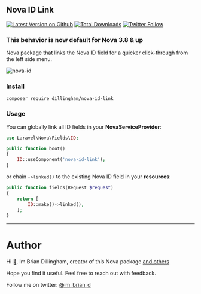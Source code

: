 ## Nova ID Link

[![Latest Version on Github](https://img.shields.io/github/release/dillingham/nova-id-link.svg?style=flat-square)](https://packagist.org/packages/dillingham/nova-id-link)
[![Total Downloads](https://img.shields.io/packagist/dt/dillingham/nova-id-link.svg?style=flat-square)](https://packagist.org/packages/dillingham/nova-id-link) [![Twitter Follow](https://img.shields.io/twitter/follow/dillinghammm?color=%231da1f1&label=Twitter&logo=%231da1f1&logoColor=%231da1f1&style=flat-square)](https://twitter.com/im_brian_d)

### This behavior is now default for Nova 3.8 & up

Nova package that links the Nova ID field for a quicker click-through from the left side menu.

![nova-id](https://user-images.githubusercontent.com/29180903/52130630-b0d73b00-2608-11e9-8e86-8dcda1c65636.png)

### Install
```
composer require dillingham/nova-id-link
```
### Usage

You can globally link all ID fields in your **NovaServiceProvider**:
```php
use Laravel\Nova\Fields\ID;
```
```php
public function boot()
{
    ID::useComponent('nova-id-link');
}
```

or chain `->linked()` to the existing Nova ID field in your **resources**:

```php
public function fields(Request $request)
{
    return [
        ID::make()->linked(),
    ];
}
```

---

# Author

Hi 👋, Im Brian Dillingham, creator of this Nova package [and others](https://novapackages.com/collaborators/dillingham)

Hope you find it useful. Feel free to reach out with feedback.

Follow me on twitter: [@im_brian_d](https://twitter.com/im_brian_d) 

